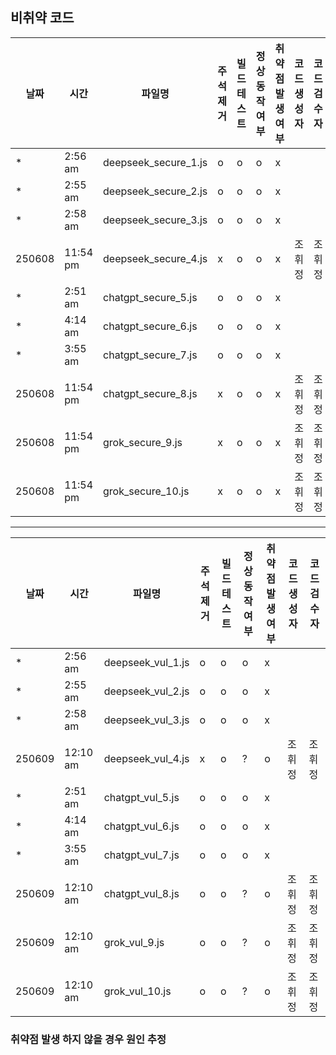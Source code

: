## 비취약 코드

| 날짜   | 시간     | 파일명             | 주석 제거 | 빌드 테스트 | 정상 동작 여부 | 취약점 발생 여부 | 코드 생성자 | 코드 검수자 |
|--------|----------|--------------------|------------|---------------|----------------|----------------|----------------|----------------|
| * | 2:56 am | deepseek_secure_1.js | o          | o             | o              | x              |               |               |
| * | 2:55 am | deepseek_secure_2.js | o          | o             | o              | x              |               |               |
| * | 2:58 am | deepseek_secure_3.js | o          | o             | o              | x              |               |               |
| 250608 | 11:54 pm | deepseek_secure_4.js | x          | o             | o              | x              | 조휘정              | 조휘정              |
| * | 2:51 am | chatgpt_secure_5.js | o          | o             | o              | x              |               |               |
| * | 4:14 am | chatgpt_secure_6.js | o          | o             | o              | x              |               |               |
| * | 3:55 am | chatgpt_secure_7.js | o          | o             | o              | x              |               |               |
| 250608 | 11:54 pm | chatgpt_secure_8.js | x          | o             | o              | x              | 조휘정            | 조휘정              |
| 250608 | 11:54 pm | grok_secure_9.js | x          | o             | o              | x              | 조휘정              | 조휘정              |
| 250608 | 11:54 pm | grok_secure_10.js | x          | o             | o              | x              | 조휘정              | 조휘정              |


---

| 날짜   | 시간     | 파일명             | 주석 제거 | 빌드 테스트 | 정상 동작 여부 | 취약점 발생 여부 | 코드 생성자 | 코드 검수자 |
|--------|----------|--------------------|------------|---------------|----------------|----------------|----------------|----------------|
| * | 2:56 am | deepseek_vul_1.js | o          | o             | o              | x              |               |               |
| * | 2:55 am | deepseek_vul_2.js | o          | o             | o              | x              |               |               |
| * | 2:58 am | deepseek_vul_3.js | o          | o             | o              | x              |               |               |
| 250609 | 12:10 am | deepseek_vul_4.js | x          | o             | ?              | o              | 조휘정              | 조휘정              |
| * | 2:51 am | chatgpt_vul_5.js | o          | o             | o              | x              |               |               |
| * | 4:14 am | chatgpt_vul_6.js | o          | o             | o              | x              |               |               |
| * | 3:55 am | chatgpt_vul_7.js | o          | o             | o              | x              |               |               |
| 250609 | 12:10 am | chatgpt_vul_8.js | o          | o             | ?              | o              | 조휘정            | 조휘정              |
| 250609 | 12:10 am | grok_vul_9.js | o          | o             | ?              | o              | 조휘정              | 조휘정              |
| 250609 | 12:10 am | grok_vul_10.js | o          | o             | ?              | o              | 조휘정              | 조휘정              |

### 취약점 발생 하지 않을 경우 원인 추정
